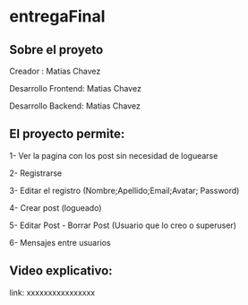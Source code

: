 # entregaFinal
<!-- ABOUT THE PROJECT -->
## Sobre el proyeto


Creador : Matias Chavez

Desarrollo Frontend: Matias Chavez

Desarrollo Backend: Matias Chavez

## El proyecto permite:
1- Ver la pagina con los post sin necesidad de loguearse

2- Registrarse

3- Editar el registro (Nombre;Apellido;Email;Avatar; Password)

4- Crear post (logueado)

5- Editar Post - Borrar Post (Usuario que lo creo o superuser)

6- Mensajes entre usuarios


## Video explicativo:

link: xxxxxxxxxxxxxxxx
